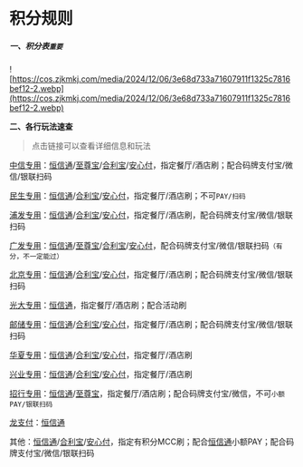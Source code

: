 # 积分规则

##### 一、积分表`重要`

![https://cos.zjkmkj.com/media/2024/12/06/3e68d733a71607911f1325c7816bef12-2.webp](https://cos.zjkmkj.com/media/2024/12/06/3e68d733a71607911f1325c7816bef12-2.webp)

**二、各行玩法速查**

> 点击链接可以查看详细信息和玩法

[中信专用](tool/zxzy.md)：[恒信通](tool/hxt.md)/[至尊宝](tool/zzb.md)/[合利宝](tool/hlb.md)/[安心付](tool/axf.md)，指定餐厅/酒店刷；配合码牌支付宝/微信/银联扫码

[民生专用](tool/mszy.md)：[恒信通](tool/hxt.md)/[合利宝](tool/hlb.md)/[安心付](tool/axf.md)，指定餐厅/酒店刷；不可`PAY/扫码`

[浦发专用](tool/pfzy.md)：[恒信通](tool/hxt.md)/[合利宝](tool/hlb.md)/[安心付](tool/axf.md)，指定餐厅/酒店刷，配合码牌支付宝/微信/银联扫码

[广发专用](tool/gfzy.md)：[恒信通](tool/hxt.md)/[至尊宝](tool/zzb.md)/[合利宝](tool/hlb.md)/[安心付](tool/axf.md)，配合码牌支付宝/微信/银联扫码`（有分，不一定能过）`

[北京专用](tool/zxzy.md)：[恒信通](tool/hxt.md)/[合利宝](tool/hlb.md)/[安心付](tool/axf.md)，指定餐厅/酒店刷；配合码牌支付宝/微信/银联扫码

[光大专用](tool/gdzy.md)：[恒信通](tool/hxt.md)，指定餐厅/酒店刷；配合活动刷

[邮储专用](tool/yczy.md)：[恒信通](tool/hxt.md)/[合利宝](tool/hlb.md)/[安心付](tool/axf.md)，指定餐厅/酒店刷；配合码牌支付宝/微信/银联扫码

[华夏专用](tool/hxzy.md)：[恒信通](tool/hxt.md)/[合利宝](tool/hlb.md)/[安心付](tool/axf.md)，指定餐厅/酒店刷

[兴业专用](tool/xyzy.md)：[恒信通](tool/hxt.md)/[合利宝](tool/hlb.md)/[安心付](tool/axf.md)，指定餐厅/酒店刷

[招行专用](tool/zhzy.md)：[恒信通](tool/hxt.md)/[至尊宝](tool/zzb.md)，指定餐厅/酒店刷；配合码牌支付宝/微信，不可`小额PAY/银联扫码`

[龙支付](activity/jhlzf.md)：[恒信通](tool/hxt.md)

其他：[恒信通](tool/hxt.md)/[合利宝](tool/hlb.md)/[安心付](tool/axf.md)，指定有积分MCC刷；配合[恒信通](tool/hxt.md)小额PAY；配合码牌支付宝/微信/银联扫码
